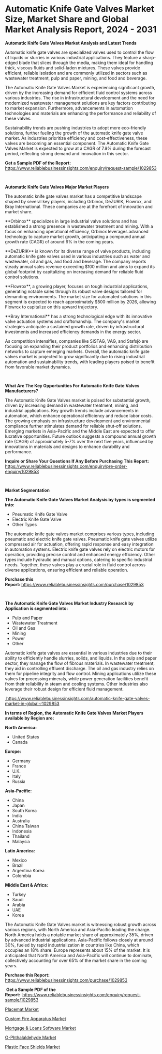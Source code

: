 <p><h1>Automatic Knife Gate Valves Market Size, Market Share and Global Market Analysis Report, 2024 - 2031</h1></p><p><strong>Automatic Knife Gate Valves Market Analysis and Latest Trends</strong></p>
<p><p>Automatic knife gate valves are specialized valves used to control the flow of liquids or slurries in various industrial applications. They feature a sharp-edged blade that slices through the media, making them ideal for handling thick, viscous fluids and solid-laden mixtures. These valves provide efficient, reliable isolation and are commonly utilized in sectors such as wastewater treatment, pulp and paper, mining, and food and beverage.</p><p>The Automatic Knife Gate Valves Market is experiencing significant growth, driven by the increasing demand for efficient fluid control systems across various industries. The rise in infrastructural development and the need for modernized wastewater management solutions are key factors contributing to market expansion. Furthermore, advancements in automation technologies and materials are enhancing the performance and reliability of these valves.</p><p>Sustainability trends are pushing industries to adopt more eco-friendly solutions, further fueling the growth of the automatic knife gate valve market. As industries prioritize efficiency and cost-effectiveness, these valves are becoming an essential component. The Automatic Knife Gate Valves Market is expected to grow at a CAGR of 7.9% during the forecast period, reflecting strong demand and innovation in this sector.</p></p>
<p><strong>Get a Sample PDF of the Report:&nbsp;</strong> <a href="https://www.reliablebusinessinsights.com/enquiry/request-sample/1029853?utm_campaign=75&utm_medium=2&utm_source=Github&utm_content=ia&utm_term=02102024&utm_id=automatic-knife-gate-valves">https://www.reliablebusinessinsights.com/enquiry/request-sample/1029853</a></p>
<p>&nbsp;</p>
<p><strong>Automatic Knife Gate Valves Major Market Players</strong></p>
<p><p>The automatic knife gate valves market has a competitive landscape shaped by several key players, including Orbinox, DeZURIK, Flowrox, and Bray International. These companies are at the forefront of innovation and market share.</p><p>**Orbinox** specializes in large industrial valve solutions and has established a strong presence in wastewater treatment and mining. With a focus on enhancing operational efficiency, Orbinox leverages advanced technology to capture market growth, anticipating a compound annual growth rate (CAGR) of around 6% in the coming years.</p><p>**DeZURIK** is known for its diverse range of valve products, including automatic knife gate valves used in various industries such as water and wastewater, oil and gas, and food and beverage. The company reports steady annual sales revenue exceeding $100 million and aims to expand its global footprint by capitalizing on increasing demand for reliable fluid control solutions.</p><p>**Flowrox**, a growing player, focuses on tough industrial applications, generating notable sales through its robust valve designs tailored for demanding environments. The market size for automated solutions in this segment is expected to reach approximately $500 million by 2026, allowing Flowrox to capitalize on this upward trajectory.</p><p>**Bray International** has a strong technological edge with its innovative valve actuation systems and craftsmanship. The company's market strategies anticipate a sustained growth rate, driven by infrastructural investments and increased efficiency demands in the energy sector.</p><p>As competition intensifies, companies like SISTAG, VAG, and Stafsjö are focusing on expanding their product portfolios and enhancing distribution networks to capture emerging markets. Overall, the automatic knife gate valves market is projected to grow significantly due to rising industrial automation and sustainability trends, with leading players poised to benefit from favorable market dynamics.</p></p>
<p>&nbsp;</p>
<p><strong>What Are The Key Opportunities For Automatic Knife Gate Valves Manufacturers?</strong></p>
<p><p>The Automatic Knife Gate Valves market is poised for substantial growth, driven by increasing demand in wastewater treatment, mining, and industrial applications. Key growth trends include advancements in automation, which enhance operational efficiency and reduce labor costs. The growing emphasis on infrastructure development and environmental compliance further stimulates demand for reliable shut-off solutions. Emerging markets in Asia-Pacific and the Middle East are expected to offer lucrative opportunities. Future outlook suggests a compound annual growth rate (CAGR) of approximately 5-7% over the next five years, influenced by innovations in materials and designs to enhance durability and performance.</p></p>
<p><strong>Inquire or Share Your Questions If Any Before Purchasing This Report:</strong> <a href="https://www.reliablebusinessinsights.com/enquiry/pre-order-enquiry/1029853?utm_campaign=75&utm_medium=2&utm_source=Github&utm_content=ia&utm_term=02102024&utm_id=automatic-knife-gate-valves">https://www.reliablebusinessinsights.com/enquiry/pre-order-enquiry/1029853</a></p>
<p>&nbsp;</p>
<p><strong>Market Segmentation</strong></p>
<p><strong>The Automatic Knife Gate Valves Market Analysis by types is segmented into:</strong></p>
<p><ul><li>Pneumatic Knife Gate Valve</li><li>Electric Knife Gate Valve</li><li>Other Types</li></ul></p>
<p><p>The automatic knife gate valves market comprises various types, including pneumatic and electric knife gate valves. Pneumatic knife gate valves utilize compressed air for actuation, offering rapid response and easy integration in automation systems. Electric knife gate valves rely on electric motors for operation, providing precise control and enhanced energy efficiency. Other types include hydraulic and manual options, catering to specific industrial needs. Together, these valves play a crucial role in fluid control across diverse applications, ensuring efficient and reliable operation.</p></p>
<p><strong>Purchase this Report:&nbsp;</strong><a href="https://www.reliablebusinessinsights.com/purchase/1029853?utm_campaign=75&utm_medium=2&utm_source=Github&utm_content=ia&utm_term=02102024&utm_id=automatic-knife-gate-valves">https://www.reliablebusinessinsights.com/purchase/1029853</a></p>
<p>&nbsp;</p>
<p><strong>The Automatic Knife Gate Valves Market Industry Research by Application is segmented into:</strong></p>
<p><ul><li>Pulp and Paper</li><li>Wastewater Treatment</li><li>Oil and Gas</li><li>Mining</li><li>Power</li><li>Other</li></ul></p>
<p><p>Automatic knife gate valves are essential in various industries due to their ability to efficiently handle slurries, solids, and liquids. In the pulp and paper sector, they manage the flow of fibrous materials. In wastewater treatment, they aid in controlling effluent discharge. The oil and gas industry relies on them for pipeline integrity and flow control. Mining applications utilize these valves for processing minerals, while power generation facilities benefit from their reliability in steam and cooling systems. Other industries also leverage their robust design for efficient fluid management.</p></p>
<p><a href="https://www.reliablebusinessinsights.com/automatic-knife-gate-valves-market-in-global-r1029853?utm_campaign=75&utm_medium=2&utm_source=Github&utm_content=ia&utm_term=02102024&utm_id=automatic-knife-gate-valves">&nbsp;https://www.reliablebusinessinsights.com/automatic-knife-gate-valves-market-in-global-r1029853</a></p>
<p><strong>In terms of Region, the Automatic Knife Gate Valves Market Players available by Region are:</strong></p>
<p>
    <p> <strong> North America: </strong>
        <ul>
            <li>United States</li>
            <li>Canada</li>
        </ul>
        </p> 
    <p> <strong> Europe: </strong>
        <ul>
            <li>Germany</li>
            <li>France</li>
            <li>U.K.</li>
            <li>Italy</li>
            <li>Russia</li>
        </ul>
        </p> 
    <p> <strong> Asia-Pacific: </strong>
        <ul>
            <li>China</li>
            <li>Japan</li>
            <li>South Korea</li>
            <li>India</li>
            <li>Australia</li>
            <li>China Taiwan</li>
            <li>Indonesia</li>
            <li>Thailand</li>
            <li>Malaysia</li>
        </ul>
        </p> 
    <p> <strong> Latin America: </strong>
        <ul>
            <li>Mexico</li>
            <li>Brazil</li>
            <li>Argentina Korea</li>
            <li>Colombia</li>
        </ul>
        </p> 
    <p> <strong> Middle East & Africa: </strong>
        <ul>
            <li>Turkey</li>
            <li>Saudi</li>
            <li>Arabia</li>
            <li>UAE</li>
            <li>Korea</li>
        </ul>
    </p>
    </p>
<p><p>The Automatic Knife Gate Valves market is witnessing robust growth across various regions, with North America and Asia-Pacific leading the charge. North America holds a notable market share of approximately 35%, driven by advanced industrial applications. Asia-Pacific follows closely at around 30%, fueled by rapid industrialization in countries like China, which occupies an 18% share. Europe represents about 15% of the market. It is anticipated that North America and Asia-Pacific will continue to dominate, collectively accounting for over 65% of the market share in the coming years.</p></p>
<p><strong>Purchase this Report: </strong><a href="https://www.reliablebusinessinsights.com/purchase/1029853?utm_campaign=75&utm_medium=2&utm_source=Github&utm_content=ia&utm_term=02102024&utm_id=automatic-knife-gate-valves">https://www.reliablebusinessinsights.com/purchase/1029853</a></p>
<p>&nbsp;<strong>Get a Sample PDF of the Report:&nbsp;&nbsp;</strong><a href="https://www.reliablebusinessinsights.com/enquiry/request-sample/1029853?utm_campaign=75&utm_medium=2&utm_source=Github&utm_content=ia&utm_term=02102024&utm_id=automatic-knife-gate-valves">https://www.reliablebusinessinsights.com/enquiry/request-sample/1029853</a></p>
<p><strong></strong></p>
<p><p><a href="https://github.com/AlesiaDushku574/Market-Research-Report-List-1/blob/main/placemat-market.md?utm_campaign=75&utm_medium=2&utm_source=Github&utm_content=ia&utm_term=02102024&utm_id=automatic-knife-gate-valves">Placemat Market</a></p><p><a href="https://www.linkedin.com/pulse/current-future-prospects-custom-fire-apparatus-market-analysis-hcrye?utm_campaign=75&utm_medium=2&utm_source=Github&utm_content=ia&utm_term=02102024&utm_id=automatic-knife-gate-valves">Custom Fire Apparatus Market</a></p><p><a href="https://issuu.com/reportprime-2/docs/mortgage-loans-software-market-size_57991b034aec77?utm_campaign=75&utm_medium=2&utm_source=Github&utm_content=ia&utm_term=02102024&utm_id=automatic-knife-gate-valves">Mortgage & Loans Software Market</a></p><p><a href="https://issuu.com/reportprime-2/docs/o-phthalaldehyde-market-size-2030.p_1363c9297b8936?utm_campaign=75&utm_medium=2&utm_source=Github&utm_content=ia&utm_term=02102024&utm_id=automatic-knife-gate-valves">O-Phthalaldehyde Market</a></p><p><a href="https://github.com/juniordelafrance/Market-Research-Report-List-5/blob/main/plastic-face-shields-market.md?utm_campaign=75&utm_medium=2&utm_source=Github&utm_content=ia&utm_term=02102024&utm_id=automatic-knife-gate-valves">Plastic Face Shields Market</a></p></p>